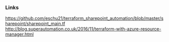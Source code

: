

### Links
https://github.com/eschu21/terraform_sharepoint_automation/blob/master/sharepoint/sharepoint_main.tf
http://blog.superautomation.co.uk/2016/11/terraform-with-azure-resource-manager.html